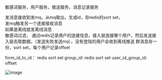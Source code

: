 敏感词服务，用户服务，推送服务，消息记录服务

发消息接收到发mq，从mq取出，生成id，存redis的sort set，   
发mq触发另一个连接接收消息    
如果是离线就发离线消息   
敏感词过滤， 通过redis记录用户的连接信息，接入层连接哪个用户，然后发送接入层去取数据，（发送失败发送mq），没有登陆的用户会收到离线推送 
群消息存一份，sort set，每个用户记录offset

form_id_to_id： redis sort set
group_id: redis sort set 
user_id_group_id: offset

![image](https://user-images.githubusercontent.com/24344673/149328174-409d623a-1e11-49b4-862d-3929bdf8bffa.png)
